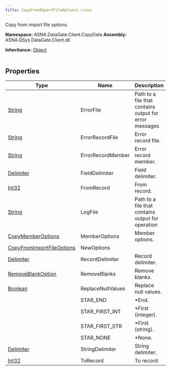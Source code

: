 ```yaml
---
title: CopyFromImportFileOptions class
---
```


Copy from import file options.

**Namespace:** ASNA.DataGate.Client.CopyData
**Assembly:** ASNA.QSys.DataGate.Client.dll

**Inheritance:** [Object](https://docs.microsoft.com/en-us/dotnet/api/system.object)
<br>
<br>

## Properties

| Type | Name | Description
| --- | --- | --- 
| [String](https://learn.microsoft.com/en-us/dotnet/api/system.string?view=net-8.0) | ErrorFile | Path to a file that contains output for error messages |
| [String](https://learn.microsoft.com/en-us/dotnet/api/system.string?view=net-8.0) | ErrorRecordFile | Error record file. |
| [String](https://learn.microsoft.com/en-us/dotnet/api/system.string?view=net-8.0) | ErrorRecordMember | Error record member. |
| [Delimiter](/reference/datagate/datagate-client/delimiter.html) | FieldDelimiter | Field delimiter. |
| [Int32](https://learn.microsoft.com/en-us/dotnet/csharp/language-reference/builtin-types/integral-numeric-types) | FromRecord | From record. |
| [String](https://learn.microsoft.com/en-us/dotnet/api/system.string?view=net-8.0) | LogFile | Path to a file that contains output for operation |
| [CopyMemberOptions](/reference/datagate/datagate-client/copy-member-options.html) | MemberOptions | Member options. |
| [CopyFromImportFileOptions](/reference/datagate/datagate-client/copy-from-import-file-options.html) | NewOptions |  |
| [Delimiter](/reference/datagate/datagate-client/delimiter.html) | RecordDelimiter | Record delimiter. |
| [RemoveBlankOption](/reference/datagate/datagate-client/remove-blank-option.html) | RemoveBlanks | Remove blanks. |
| [Boolean](https://docs.microsoft.com/en-us/dotnet/api/system.boolean) | ReplaceNullValues | Replace null values. |
|  | STAR_END | *End. |
|  | STAR_FIRST_INT | *First (integer). |
|  | STAR_FIRST_STR | *First (string). |
|  | STAR_NONE | *None. |
| [Delimiter](/reference/datagate/datagate-client/delimiter.html) | StringDelimiter | String delimiter. |
| [Int32](https://learn.microsoft.com/en-us/dotnet/csharp/language-reference/builtin-types/integral-numeric-types) | ToRecord | To record. |
